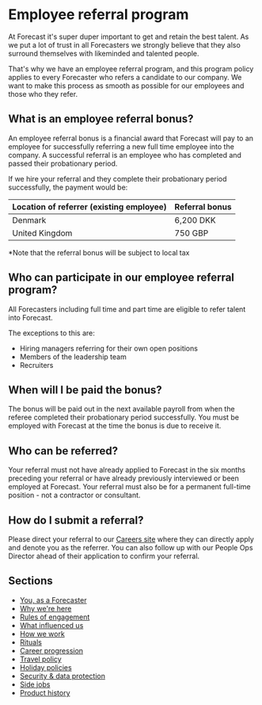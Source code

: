 # Employee referral program
At Forecast it's super duper important to get and retain the best talent. As we put a lot of trust in all Forecasters we strongly believe that they also surround themselves with likeminded and talented people.

That's why we have an employee referral program, and this program policy applies to every Forecaster who refers a candidate to our company. We want to make this process as smooth as possible for our employees and those who they refer.

## What is an employee referral bonus?

An employee referral bonus is a financial award that Forecast will pay to an employee for successfully referring a new full time employee into the company. A successful referral is an employee who has completed and passed their probationary period.

If we hire your referral and they complete their probationary period successfully, the payment would be:

| Location of referrer (existing employee) | Referral bonus |
| --- | --- |
| Denmark | 6,200 DKK |
| United Kingdom | 750 GBP |

*Note that the referral bonus will be subject to local tax 

## Who can participate in our employee referral program?

All Forecasters including full time and part time are eligible to refer talent into Forecast. 

The exceptions to this are:
* Hiring managers referring for their own open positions
* Members of the leadership team
* Recruiters

## When will I be paid the bonus?
The bonus will be paid out in the next available payroll from when the referee completed their probationary period successfully. You must be employed with Forecast at the time the bonus is due to receive it.

## Who can be referred?
Your referral must not have already applied to Forecast in the six months preceding your referral or have already previously interviewed or been employed at Forecast. Your referral must also be for a permanent full-time position - not a contractor or consultant. 

## How do I submit a referral?
Please direct your referral to our [Careers site](http://jobs.forecast.it/) where they can directly apply and denote you as the referrer. You can also follow up with our People Ops Director ahead of their application to confirm your referral.
 
 ## Sections
* [You, as a Forecaster](you-as-a-forecaster.md)
* [Why we're here](why-we-are-here.md)
* [Rules of engagement](rules-of-engagement.md)
* [What influenced us](what-influenced-us.md)
* [How we work](how-we-work.md)
* [Rituals](rituals.md)
* [Career progression](career-progression.md)
* [Travel policy](travel-policy.md)
* [Holiday policies](holiday-policies.md)
* [Security & data protection](security-data-protection.md)
* [Side jobs](side-jobs.md)
* [Product history](product-history.md)
